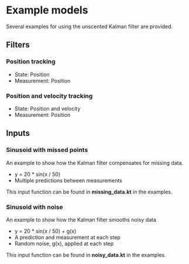 
# Example models

Several examples for using the unscented Kalman filter are provided.

## Filters

### Position tracking

- State: Position
- Measurement: Position

### Position and velocity tracking

- State: Position and velocity
- Measurement: Position

## Inputs

### Sinusoid with missed points

An example to show how the Kalman filter compensates for missing data.

- y = 20 * sin(x / 50)
- Multiple predictions between measurements

This input function can be found in **missing_data.kt** in the examples.

### Sinusoid with noise

An example to show how the Kalman filter smooths noisy data

- y = 20 * sin(x / 50) + g(x)
- A prediction and measurement at each step
- Random noise, g(x), applied at each step

This input function can be found in **noisy_data.kt** in the examples.
